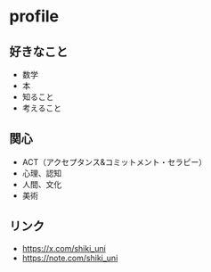 # profile
## 好きなこと
- 数学
- 本
- 知ること
- 考えること

## 関心
- ACT（アクセプタンス&コミットメント・セラピー）
- 心理、認知
- 人間、文化
- 美術

## リンク
- https://x.com/shiki_uni
- https://note.com/shiki_uni
